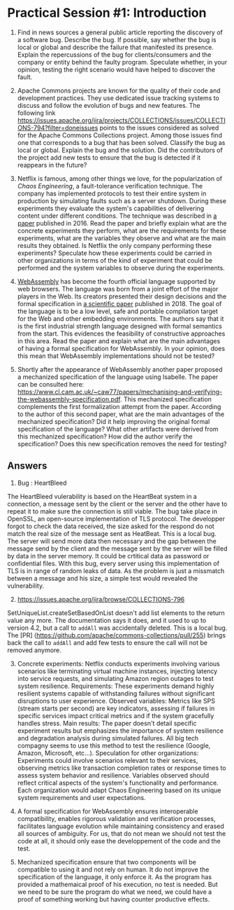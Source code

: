 # Practical Session #1: Introduction

1. Find in news sources a general public article reporting the discovery of a software bug. Describe the bug. If possible, say whether the bug is local or global and describe the failure that manifested its presence. Explain the repercussions of the bug for clients/consumers and the company or entity behind the faulty program. Speculate whether, in your opinion, testing the right scenario would have helped to discover the fault.

2. Apache Commons projects are known for the quality of their code and development practices. They use dedicated issue tracking systems to discuss and follow the evolution of bugs and new features. The following link https://issues.apache.org/jira/projects/COLLECTIONS/issues/COLLECTIONS-794?filter=doneissues points to the issues considered as solved for the Apache Commons Collections project. Among those issues find one that corresponds to a bug that has been solved. Classify the bug as local or global. Explain the bug and the solution. Did the contributors of the project add new tests to ensure that the bug is detected if it reappears in the future?

3. Netflix is famous, among other things we love, for the popularization of *Chaos Engineering*, a fault-tolerance verification technique. The company has implemented protocols to test their entire system in production by simulating faults such as a server shutdown. During these experiments they evaluate the system's capabilities of delivering content under different conditions. The technique was described in [a paper](https://arxiv.org/ftp/arxiv/papers/1702/1702.05843.pdf) published in 2016. Read the paper and briefly explain what are the concrete experiments they perform, what are the requirements for these experiments, what are the variables they observe and what are the main results they obtained. Is Netflix the only company performing these experiments? Speculate how these experiments could be carried in other organizations in terms of the kind of experiment that could be performed and the system variables to observe during the experiments.

4. [WebAssembly](https://webassembly.org/) has become the fourth official language supported by web browsers. The language was born from a joint effort of the major players in the Web. Its creators presented their design decisions and the formal specification in [a scientific paper](https://people.mpi-sws.org/~rossberg/papers/Haas,%20Rossberg,%20Schuff,%20Titzer,%20Gohman,%20Wagner,%20Zakai,%20Bastien,%20Holman%20-%20Bringing%20the%20Web%20up%20to%20Speed%20with%20WebAssembly.pdf) published in 2018. The goal of the language is to be a low level, safe and portable compilation target for the Web and other embedding environments. The authors say that it is the first industrial strength language designed with formal semantics from the start. This evidences the feasibility of constructive approaches in this area. Read the paper and explain what are the main advantages of having a formal specification for WebAssembly. In your opinion, does this mean that WebAssembly implementations should not be tested? 

5.  Shortly after the appearance of WebAssembly another paper proposed a mechanized specification of the language using Isabelle. The paper can be consulted here: https://www.cl.cam.ac.uk/~caw77/papers/mechanising-and-verifying-the-webassembly-specification.pdf. This mechanized specification complements the first formalization attempt from the paper. According to the author of this second paper, what are the main advantages of the mechanized specification? Did it help improving the original formal specification of the language? What other artifacts were derived from this mechanized specification? How did the author verify the specification? Does this new specification removes the need for testing?

## Answers

1. Bug : HeartBleed

The HeartBleed vulerability is based on the HeartBeat system in a connection, a message sent by the client or the server and the other have to repeat it to make sure the connection is still viable. The bug take place in OpenSSL, an open-source implementation of TLS protocol. The developper forgot to check the data received, the size asked for the respond do not match the real size of the message sent as HeatBeat. This is a local bug. The server will send more data then necessary and the gap between the message send by the client and the message sent by the server will be filled by data in the server memory. It could be crtitical data as password or confidential files.
With this bug, every server using this implementation of TLS is in range of random leaks of data. As the problem is just a missmatch between a message and his size, a simple test would revealed the vulnerability.



2. https://issues.apache.org/jira/browse/COLLECTIONS-796

SetUniqueList.createSetBasedOnList doesn't add list elements to the return value any more. The documentation says it does, and it used to up to version 4.2, but a call to `addAll` was accidentally deleted. This is a local bug. The [PR] (https://github.com/apache/commons-collections/pull/255) brings back the call to `addAll` and add few tests to ensure the call will not be removed anymore.



3. Concrete experiments: Netflix conducts experiments involving various scenarios like terminating virtual machine instances, injecting latency into service requests, and simulating Amazon region outages to test system resilience.
Requirements: These experiments demand highly resilient systems capable of withstanding failures without significant disruptions to user experience.
Observed variables: Metrics like SPS (stream starts per second) are key indicators, assessing if failures in specific services impact critical metrics and if the system gracefully handles stress.
Main results: The paper doesn't detail specific experiment results but emphasizes the importance of system resilience and degradation analysis during simulated failures. All big tech compagny seems to use this method to test the resilience (Google, Amazon, Microsoft, etc...).
  Speculation for other organizations: Experiments could involve scenarios relevant to their services, observing metrics like transaction completion rates or response times to assess system behavior and resilience. Variables observed should reflect critical aspects of the system's functionality and performance. Each organization would adapt Chaos Engineering based on its unique system requirements and user expectations.



4. A formal specification for WebAssembly ensures interoperable compatibility, enables rigorous validation and verification processes, facilitates language evolution while maintaining consistency and erased all sources of ambiguity.
For us, that do not mean we should not test the code at all, it should only ease the developpement of the code and the test.



5. Mechanized specification ensure that two components will be compatible to using it and not rely on human. It do not improve the specification of the language, it only enforce it. As the program has provided a mathemaical proof of his execution, no test is needed. But we need to be sure the program do what we need, we could have a proof of something working but having counter productive effects.
